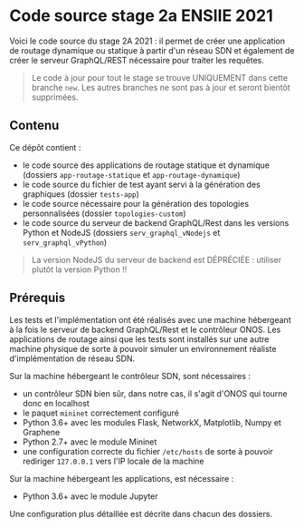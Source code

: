 # Code source stage 2a ENSIIE 2021

Voici le code source du stage 2A 2021 : il permet de créer une application de routage dynamique ou statique à partir d'un réseau SDN et également de créer le serveur GraphQL/REST nécessaire pour traiter les requêtes.

> Le code à jour pour tout le stage se trouve UNIQUEMENT dans cette branche `new`. Les autres branches ne sont pas à jour et seront bientôt supprimées.

## Contenu

Ce dépôt contient :
- le code source des applications de routage statique et dynamique (dossiers `app-routage-statique` et `app-routage-dynamique`)
- le code source du fichier de test ayant servi à la génération des graphiques (dossier `tests-app`)
- le code source nécessaire pour la génération des topologies personnalisées (dossier `topologies-custom`)
- le code source du serveur de backend GraphQL/Rest dans les versions Python et NodeJS (dossiers `serv_graphql_vNodejs` et `serv_graphql_vPython`)

> La version NodeJS du serveur de backend est DÉPRÉCIÉE : utiliser plutôt la version Python !!

## Prérequis

Les tests et l'implémentation ont été réalisés avec une machine hébergeant à la fois le serveur de backend GraphQL/Rest et le contrôleur ONOS. Les applications de routage ainsi que les tests sont installés sur une autre machine physique de sorte à pouvoir simuler un environnement réaliste d'implémentation de réseau SDN.

Sur la machine hébergeant le contrôleur SDN, sont nécessaires :

- un contrôleur SDN bien sûr, dans notre cas, il s'agit d'ONOS qui tourne donc en localhost
- le paquet `mininet` correctement configuré
- Python 3.6+ avec les modules Flask, NetworkX, Matplotlib, Numpy et Graphene
- Python 2.7+ avec le module Mininet
- une configuration correcte du fichier `/etc/hosts` de sorte à pouvoir rediriger `127.0.0.1` vers l'IP locale de la machine

Sur la machine hébergeant les applications, est nécessaire :

- Python 3.6+ avec le module Jupyter

Une configuration plus détaillée est décrite dans chacun des dossiers.
